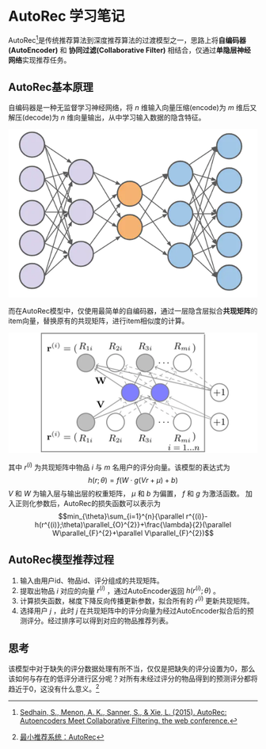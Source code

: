 # AutoRec 学习笔记

AutoRec[^1]是传统推荐算法到深度推荐算法的过渡模型之一，思路上将**自编码器(AutoEncoder)** 和 **协同过滤(Collaborative Filter)** 相结合，仅通过**单隐层神经网络**实现推荐任务。

## AutoRec基本原理
自编码器是一种无监督学习神经网络，将 $n$ 维输入向量压缩(encode)为 $m$ 维后又解压(decode)为 $n$ 维向量输出，从中学习输入数据的隐含特征。

![AutoEncoder网络结构](./image/AutoRec/AutoEncoder.jpg)

而在AutoRec模型中，仅使用最简单的自编码器，通过一层隐含层拟合**共现矩阵**的item向量，替换原有的共现矩阵，进行item相似度的计算。

![AutoRec网络结构](./image/AutoRec/AutoRec.jpg)

其中 $r^{(i)}$ 为共现矩阵中物品 $i$ 与 $m$ 名用户的评分向量。该模型的表达式为
$$h(r;\theta)=f(W\cdot g(Vr+\mu)+b)$$
$V$ 和 $W$ 为输入层与输出层的权重矩阵， $\mu$ 和 $b$ 为偏置， $f$ 和 $g$ 为激活函数。
加入正则化参数后，AutoRec的损失函数可以表示为
$$min_{\theta}\sum_{i=1}^{n}{\parallel r^{(i)}-h(r^{(i)};\theta)\parallel_{O}^{2}}+\frac{\lambda}{2}(\parallel W\parallel_{F}^{2}+\parallel V\parallel_{F}^{2})$$

## AutoRec模型推荐过程
1. 输入由用户id、物品id、评分组成的共现矩阵。
2. 提取出物品 $i$ 对应的向量 $r^{(i)}$ ，通过AutoEncoder返回 $h(r^{(i)};\theta)$ 。
3. 计算损失函数，梯度下降反向传播更新参数，拟合所有的 $r^{(i)}$ 更新共现矩阵。
4. 选择用户 $j$ ，此时 $j$ 在共现矩阵中的评分向量为经过AutoEncoder拟合后的预测评分。经过排序可以得到对应的物品推荐列表。

## 思考
该模型中对于缺失的评分数据处理有所不当，仅仅是把缺失的评分设置为0，那么该如何与存在的低评分进行区分呢？对所有未经过评分的物品得到的预测评分都将趋近于0，这没有什么意义。[^2]


[^1]:[Sedhain, S., Menon, A. K., Sanner, S., & Xie, L. (2015). AutoRec: Autoencoders Meet Collaborative Filtering. the web conference.](https://users.cecs.anu.edu.au/~akmenon/papers/autorec/autorec-paper.pdf)
[^2]:[最小推荐系统：AutoRec](https://zhuanlan.zhihu.com/p/159087297)
[^3]:[推荐系统之AutoRec模型原理以及代码实践](https://www.jianshu.com/p/e8a2e4073e41)